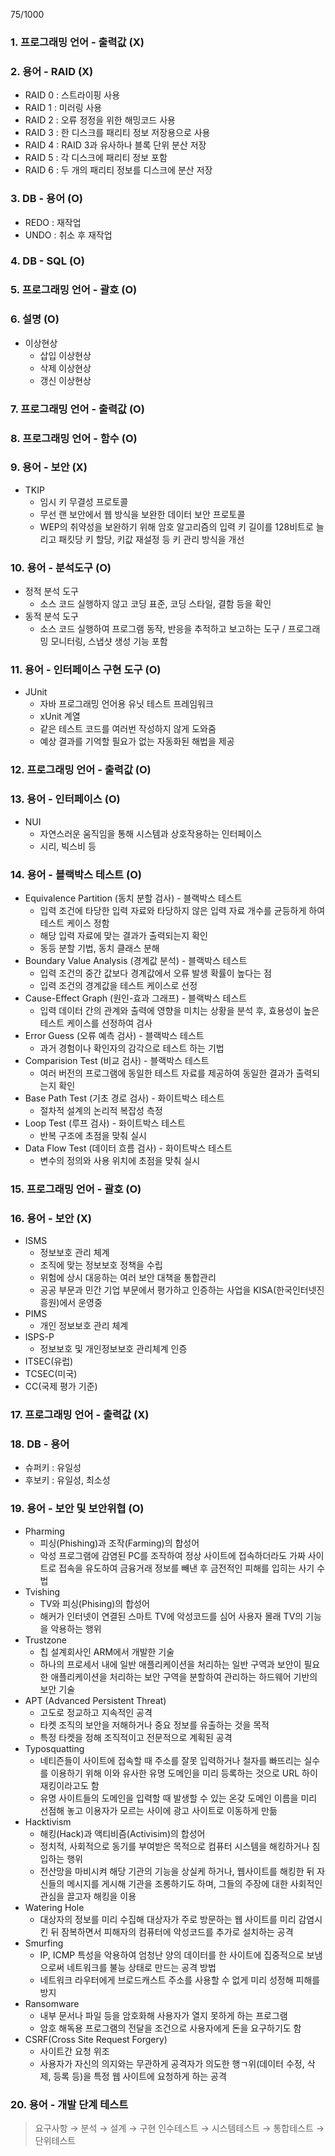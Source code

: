 75/1000
### 1. 프로그래밍 언어 - 출력값 (X)

### 2. 용어 - RAID (X)
- RAID 0 : 스트라이핑 사용
- RAID 1 : 미러링 사용
- RAID 2 : 오류 정정을 위한 해밍코드 사용
- RAID 3 : 한 디스크를 패리티 정보 저장용으로 사용
- RAID 4 : RAID 3과 유사하나 블록 단위 분산 저장
- RAID 5 : 각 디스크에 패리티 정보 포함
- RAID 6 : 두 개의 패리티 정보를 디스크에 분산 저장

### 3. DB - 용어 (O)
- REDO : 재작업
- UNDO : 취소 후 재작업

### 4. DB - SQL (O)

### 5. 프로그래밍 언어 - 괄호 (O)

### 6. 설명 (O)
- 이상현상
    - 삽입 이상현상
    - 삭제 이상현상
    - 갱신 이상현상

### 7. 프로그래밍 언어 - 출력값 (O)

### 8. 프로그래밍 언어 - 함수 (O)

### 9. 용어 - 보안 (X)
- TKIP
    - 임시 키 무결성 프로토콜
    - 무선 랜 보안에서 웹 방식을 보완한 데이터 보안 프로토콜
    - WEP의 취약성을 보완하기 위해 암호 알고리즘의 입력 키 길이를 128비트로 늘리고 패킷당 키 할당, 키값 재설정 등 키 관리 방식을 개선

### 10. 용어 - 분석도구 (O)
- 정적 분석 도구
    - 소스 코드 실행하지 않고 코딩 표준, 코딩 스타일, 결함 등을 확인
- 동적 분석 도구
    - 소스 코드 실행하여 프로그램 동작, 반응을 추적하고 보고하는 도구 / 프로그래밍 모니터링, 스냅샷 생성 기능 포함

### 11. 용어 - 인터페이스 구현 도구 (O)
- JUnit
    - 자바 프로그래밍 언어용 유닛 테스트 프레임워크
    - xUnit 계열
    - 같은 테스트 코드를 여러번 작성하지 않게 도와줌
    - 예상 결과를 기억할 필요가 없는 자동화된 해법을 제공

### 12. 프로그래밍 언어 - 출력값 (O)

### 13. 용어 - 인터페이스 (O)
- NUI
    - 자연스러운 움직임을 통해 시스템과 상호작용하는 인터페이스
    - 시리, 빅스비 등

### 14. 용어 - 블랙박스 테스트 (O)
- Equivalence Partition (동치 분할 검사) - 블랙박스 테스트
    - 입력 조건에 타당한 입력 자료와 타당하지 않은 입력 자료 개수를 균등하게 하여 테스트 케이스 정함
    - 해당 입력 자료에 맞는 결과가 출력되는지 확인
    - 동등 분할 기법, 동치 클래스 분해
- Boundary Value Analysis (경계값 분석) - 블랙박스 테스트
    - 입력 조건의 중간 값보다 경계값에서 오류 발생 확률이 높다는 점
    - 입력 조건의 경계값을 테스트 케이스로 선정
- Cause-Effect Graph (원인-효과 그래프) - 블랙박스 테스트
    - 입력 데이터 간의 관계와 출력에 영향을 미치는 상황을 분석 후, 효용성이 높은 테스트 케이스를 선정하여 검사
- Error Guess (오류 예측 검사) - 블랙박스 테스트
    - 과거 경험이나 확인자의 감각으로 테스트 하는 기법
- Comparision Test (비교 검사) - 블랙박스 테스트
    - 여러 버전의 프로그램에 동일한 테스트 자료를 제공하여 동일한 결과가 출력되는지 확인
- Base Path Test (기초 경로 검사) - 화이트박스 테스트
    - 절차적 설계의 논리적 복잡성 측정
- Loop Test (루프 검사) - 화이트박스 테스트
    - 반복 구조에 초점을 맞춰 실시
- Data Flow Test (데이터 흐름 검사) - 화이트박스 테스트
    - 변수의 정의와 사용 위치에 초점을 맞춰 실시

### 15. 프로그래밍 언어 - 괄호 (O)

### 16. 용어 - 보안 (X)
- ISMS
    - 정보보호 관리 체계
    - 조직에 맞는 정보보호 정책을 수립
    - 위험에 상시 대응하는 여러 보안 대책을 통합관리
    - 공공 부문과 민간 기업 부문에서 평가하고 인증하는 사업을 KISA(한국인터넷진흥원)에서 운영중
- PIMS
    - 개인 정보보호 관리 체계
- ISPS-P
    - 정보보호 및 개인정보보호 관리체계 인증
- ITSEC(유럽)
- TCSEC(미국)
- CC(국제 평가 기준)

### 17. 프로그래밍 언어 - 출력값 (X)

### 18. DB - 용어
- 슈퍼키 : 유일성
- 후보키 : 유일성, 최소성

### 19. 용어 - 보안 및 보안위협 (O)
- Pharming
    - 피싱(Phishing)과 조작(Farming)의 합성어
    - 악성 프로그램에 감염된 PC를 조작하여 정상 사이트에 접속하더라도 가짜 사이트로 접속을 유도하여 금융거래 정보를 빼낸 후 금전적인 피해를 입히는 사기 수법
- Tvishing
    - TV와 피싱(Phising)의 합성어
    - 해커가 인터넷이 연결된 스마트 TV에 악성코드를 심어 사용자 몰래 TV의 기능을 악용하는 행위
- Trustzone
    - 칩 설계회사인 ARM에서 개발한 기술
    - 하나의 프로세서 내에 일반 애플리케이션을 처리하는 일반 구역과 보안이 필요한 애플리케이션을 처리하는 보안 구역을 분할하여 관리하는 하드웨어 기반의 보안 기술
- APT (Advanced Persistent Threat)
    - 고도로 정교하고 지속적인 공격
    - 타켓 조직의 보안을 저해하거나 중요 정보를 유출하는 것을 목적
    - 특정 타켓을 정해 조직적이고 전문적으로 계획된 공격
- Typosquatting
    - 네티즌들이 사이트에 접속할 때 주소를 잘못 입력하거나 철자를 빠뜨리는 실수를 이용하기 위해 이와 유사한 유명 도메인을 미리 등록하는 것으로 URL 하이재킹이라고도 함
    - 유명 사이트들의 도메인을 입력할 때 발생할 수 있는 온갖 도메인 이름을 미리 선점해 놓고 이용자가 모르는 사이에 광고 사이트로 이동하게 만듦
- Hacktivism
    - 해킹(Hack)과 액티비즘(Activisim)의 합성어
    - 정치적, 사회적으로 동기를 부여받은 목적으로 컴퓨터 시스템을 해킹하거나 침입하는 행위
    - 전산망을 마비시켜 해당 기관의 기능을 상실케 하거나, 웹사이트를 해킹한 뒤 자신들의 메시지를 게시해 기관을 조롱하기도 하며, 그들의 주장에 대한 사회적인 관심을 끌고자 해킹을 이용
- Watering Hole
    - 대상자의 정보를 미리 수집해 대상자가 주로 방문하는 웹 사이트를 미리 감염시킨 뒤 잠복하면서 피해자의 컴퓨터에 악성코드를 추가로 설치하는 공격
- Smurfing
    - IP, ICMP 특성을 악용하여 엄청난 양의 데이터를 한 사이트에 집중적으로 보냄으로써 네트워크를 불능 상태로 만드는 공격 방법
    - 네트워크 라우터에게 브로드캐스트 주소를 사용할 수 없게 미리 성정해 피해를 방지
- Ransomware
    - 내부 문서나 파일 등을 암호화해 사용자가 열지 못하게 하는 프로그램
    - 암호 해독용 프로그램의 전달을 조건으로 사용자에게 돈을 요구하기도 함
- CSRF(Cross Site Request Forgery)
    - 사이트간 요청 위조
    - 사용자가 자신의 의지와는 무관하게 공격자가 의도한 행ㄱ위(데이터 수정, 삭제, 등록 등)을 특정 웹 사이트에 요청하게 하는 공격

### 20. 용어 - 개발 단계 테스트
> 요구사항 → 분석 → 설계 → 구현
> 인수테스트 → 시스템테스트 → 통합테스트 → 단위테스트
